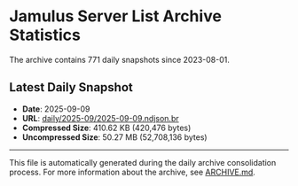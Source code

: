 # Jamulus Server List Archive Statistics

The archive contains 771 daily snapshots since 2023-08-01.

## Latest Daily Snapshot

- **Date**: 2025-09-09
- **URL**: [daily/2025-09/2025-09-09.ndjson.br](https://jamulus-archive.ap-south-1.linodeobjects.com/main/daily/2025-09/2025-09-09.ndjson.br)
- **Compressed Size**: 410.62 KB (420,476 bytes)
- **Uncompressed Size**: 50.27 MB (52,708,136 bytes)

---

This file is automatically generated during the daily archive consolidation process.
For more information about the archive, see [ARCHIVE.md](ARCHIVE.md).
